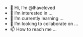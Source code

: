 - 👋 Hi, I’m @lhaveloved
- 👀 I’m interested in ...
- 🌱 I’m currently learning ...
- 💞️ I’m looking to collaborate on ...
- 📫 How to reach me ...

<!---
lhaveloved/lhaveloved is a ✨ special ✨ repository because its `README.md` (this file) appears on your GitHub profile.
You can click the Preview link to take a look at your changes.
--->
